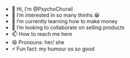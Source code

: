 - 👋 Hi, I’m @PsychoChurail
- 👀 I’m interested in so many thinhs 😁
- 🌱 I’m currently learning how to make money 
- 💞️ I’m looking to collaborate on selling products
- 📫 How to reach me here 
- 😄 Pronouns: her/ she
- ⚡ Fun fact: my humour os so good

<!---
PsychoChurail/PsychoChurail is a ✨ special ✨ repository because its `README.md` (this file) appears on your GitHub profile.
You can click the Preview link to take a look at your changes.
--->
